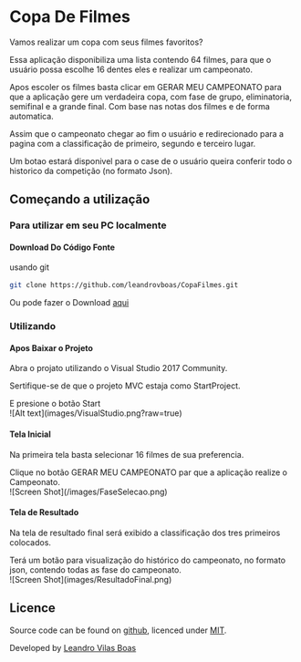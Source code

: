 # Copa De Filmes

Vamos realizar um copa com seus filmes favoritos?
<p>Essa aplicação disponibiliza uma lista contendo 64 filmes, para que o usuário possa escolhe 16 dentes eles e realizar um campeonato.
<p>Apos escoler os filmes basta clicar em GERAR MEU CAMPEONATO para que a aplicação gere um verdadeira copa, com fase de grupo, eliminatoria, semifinal e a grande final. Com base nas notas dos filmes e de forma automatica.
<p>Assim que o campeonato chegar ao fim o usuário e redirecionado para a pagina com a classificação de primeiro, segundo e terceiro lugar.
<p>Um botao estará disponivel para o case de o usuário queira conferir todo o historico da competição (no formato Json).


## Começando a utilização

### Para utilizar em seu PC localmente

#### Download Do Código Fonte

usando git

```bash
git clone https://github.com/leandrovboas/CopaFilmes.git
```

Ou pode fazer o Download [aqui](https://github.com/leandrovboas/CopaFilmes/archive/master.zip)


### Utilizando

#### Apos Baixar o Projeto
<p>Abra o projato utilizando o Visual Studio 2017 Community.
<p>Sertifique-se de que o projeto MVC estaja como StartProject.
<p>E presione o botão Start <br>
![Alt text](images/VisualStudio.png?raw=true)

#### Tela Inicial
<p>Na primeira tela basta selecionar 16 filmes de sua preferencia.
<p>Clique no botão GERAR MEU CAMPEONATO par que a aplicação realize o Campeonato.<br>
![Screen Shot](/images/FaseSelecao.png)
  
#### Tela de Resultado
<p>Na tela de resultado final será exibido a classificação dos tres primeiros colocados.
<p>Terá um botão para visualização do histórico do campeonato, no formato json, contendo todas as fase do campeonato.<br>
![Screen Shot](images/ResultadoFinal.png)

## Licence

Source code can be found on [github](https://github.com/georgeOsdDev/markdown-edit), licenced under [MIT](http://opensource.org/licenses/mit-license.php).

Developed by [Leandro Vilas Boas](https://br.linkedin.com/in/leandro-vilas-boas-55403b2b)
